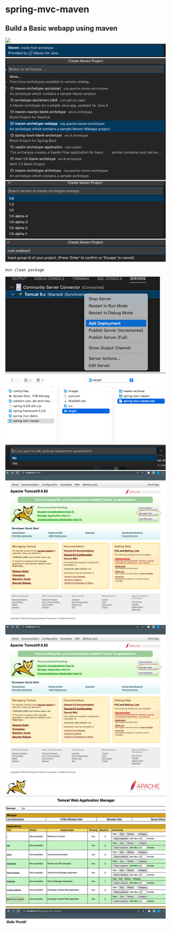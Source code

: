 # spring-mvc-maven

## Build a Basic webapp using maven
![](create%20new%20project.png)
![](/images/Screen%20Shot%202022-10-18%20at%2010.54.30%20AM.png)
![](/images/Screen%20Shot%202022-10-18%20at%2010.54.42%20AM.png)
![](/images/Screen%20Shot%202022-10-18%20at%2010.54.53%20AM.png)
![](/images/Screen%20Shot%202022-10-18%20at%2010.55.03%20AM.png)
```
mvn clean package
```
![](/images/Screen%20Shot%202022-10-18%20at%2011.07.06%20AM.png)
![](/images/Screen%20Shot%202022-10-18%20at%2011.07.25%20AM.png)
![](/images/Screen%20Shot%202022-10-18%20at%2011.07.38%20AM.png)
![](/images/Screen%20Shot%202022-10-18%20at%2011.09.41%20AM.png)
![](/images/Screen%20Shot%202022-10-18%20at%2011.09.41%20AM.png)
![](/images/Screen%20Shot%202022-10-18%20at%2011.09.50%20AM.png)
![](/images/Screen%20Shot%202022-10-18%20at%2011.10.02%20AM.png)


## 
![]()
![]()
![]()
![]()
